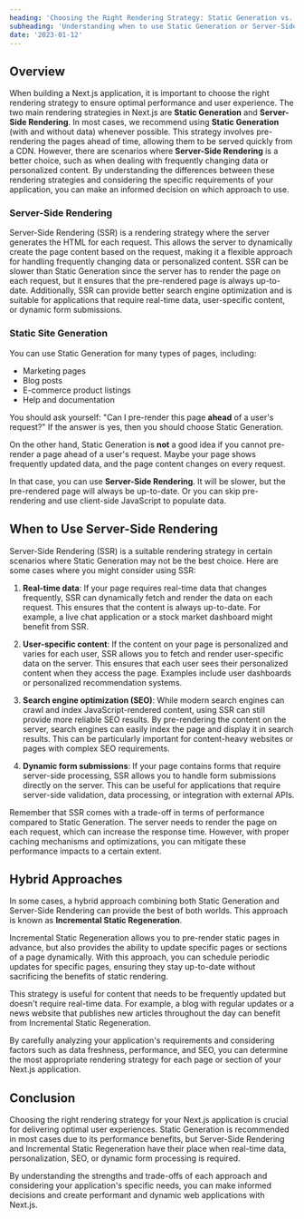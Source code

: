 ```yaml
---
heading: 'Choosing the Right Rendering Strategy: Static Generation vs. Server-Side Rendering'
subheading: 'Understanding when to use Static Generation or Server-Side Rendering in your Next.js application'
date: '2023-01-12'
---
```


## Overview

When building a Next.js application, it is important to choose the right rendering strategy to ensure optimal performance and user experience. The two main rendering strategies in Next.js are **Static Generation** and **Server-Side Rendering**. In most cases, we recommend using **Static Generation** (with and without data) whenever possible. This strategy involves pre-rendering the pages ahead of time, allowing them to be served quickly from a CDN. However, there are scenarios where **Server-Side Rendering** is a better choice, such as when dealing with frequently changing data or personalized content. By understanding the differences between these rendering strategies and considering the specific requirements of your application, you can make an informed decision on which approach to use.

### Server-Side Rendering

Server-Side Rendering (SSR) is a rendering strategy where the server generates the HTML for each request. This allows the server to dynamically create the page content based on the request, making it a flexible approach for handling frequently changing data or personalized content. SSR can be slower than Static Generation since the server has to render the page on each request, but it ensures that the pre-rendered page is always up-to-date. Additionally, SSR can provide better search engine optimization and is suitable for applications that require real-time data, user-specific content, or dynamic form submissions.

### Static Site Generation

You can use Static Generation for many types of pages, including:

- Marketing pages
- Blog posts
- E-commerce product listings
- Help and documentation

You should ask yourself: "Can I pre-render this page **ahead** of a user's request?" If the answer is yes, then you should choose Static Generation.

On the other hand, Static Generation is **not** a good idea if you cannot pre-render a page ahead of a user's request. Maybe your page shows frequently updated data, and the page content changes on every request.

In that case, you can use **Server-Side Rendering**. It will be slower, but the pre-rendered page will always be up-to-date. Or you can skip pre-rendering and use client-side JavaScript to populate data.

## When to Use Server-Side Rendering

Server-Side Rendering (SSR) is a suitable rendering strategy in certain scenarios where Static Generation may not be the best choice. Here are some cases where you might consider using SSR:

1. **Real-time data**: If your page requires real-time data that changes frequently, SSR can dynamically fetch and render the data on each request. This ensures that the content is always up-to-date. For example, a live chat application or a stock market dashboard might benefit from SSR.

2. **User-specific content**: If the content on your page is personalized and varies for each user, SSR allows you to fetch and render user-specific data on the server. This ensures that each user sees their personalized content when they access the page. Examples include user dashboards or personalized recommendation systems.

3. **Search engine optimization (SEO)**: While modern search engines can crawl and index JavaScript-rendered content, using SSR can still provide more reliable SEO results. By pre-rendering the content on the server, search engines can easily index the page and display it in search results. This can be particularly important for content-heavy websites or pages with complex SEO requirements.

4. **Dynamic form submissions**: If your page contains forms that require server-side processing, SSR allows you to handle form submissions directly on the server. This can be useful for applications that require server-side validation, data processing, or integration with external APIs.

Remember that SSR comes with a trade-off in terms of performance compared to Static Generation. The server needs to render the page on each request, which can increase the response time. However, with proper caching mechanisms and optimizations, you can mitigate these performance impacts to a certain extent.

## Hybrid Approaches

In some cases, a hybrid approach combining both Static Generation and Server-Side Rendering can provide the best of both worlds. This approach is known as **Incremental Static Regeneration**.

Incremental Static Regeneration allows you to pre-render static pages in advance, but also provides the ability to update specific pages or sections of a page dynamically. With this approach, you can schedule periodic updates for specific pages, ensuring they stay up-to-date without sacrificing the benefits of static rendering.

This strategy is useful for content that needs to be frequently updated but doesn't require real-time data. For example, a blog with regular updates or a news website that publishes new articles throughout the day can benefit from Incremental Static Regeneration.

By carefully analyzing your application's requirements and considering factors such as data freshness, performance, and SEO, you can determine the most appropriate rendering strategy for each page or section of your Next.js application.

## Conclusion

Choosing the right rendering strategy for your Next.js application is crucial for delivering optimal user experiences. Static Generation is recommended in most cases due to its performance benefits, but Server-Side Rendering and Incremental Static Regeneration have their place when real-time data, personalization, SEO, or dynamic form processing is required.

By understanding the strengths and trade-offs of each approach and considering your application's specific needs, you can make informed decisions and create performant and dynamic web applications with Next.js.

